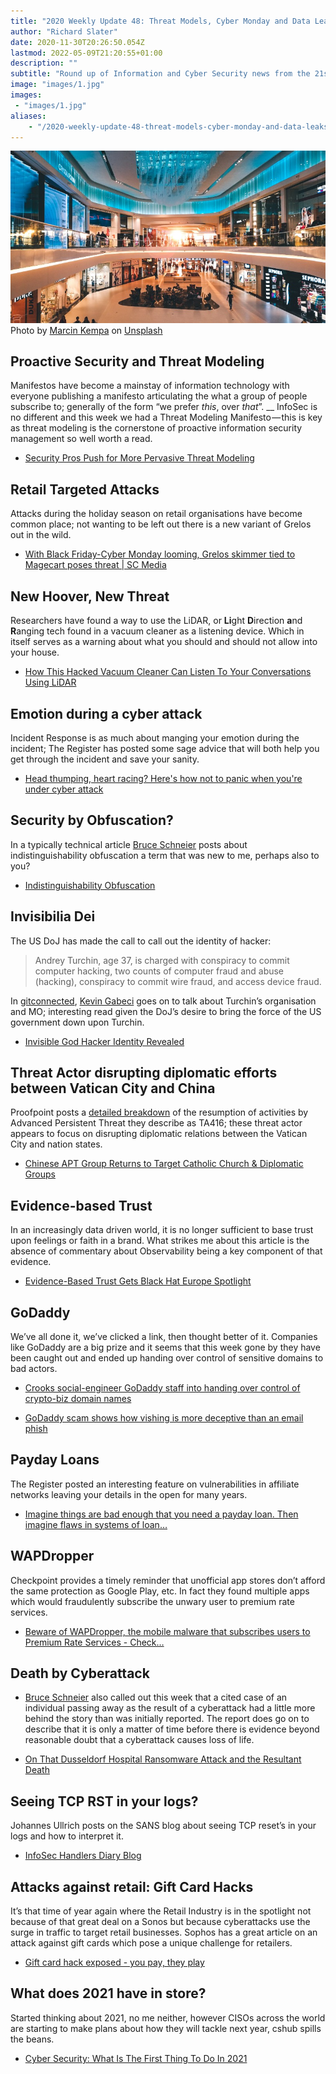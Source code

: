 ```yaml
---
title: "2020 Weekly Update 48: Threat Models, Cyber Monday and Data Leaks"
author: "Richard Slater"
date: 2020-11-30T20:26:50.054Z
lastmod: 2022-05-09T21:20:55+01:00
description: ""
subtitle: "Round up of Information and Cyber Security news from the 21st of November to the 27th November."
image: "images/1.jpg" 
images:
 - "images/1.jpg"
aliases:
    - "/2020-weekly-update-48-threat-models-cyber-monday-and-data-leaks-b187e5aadc9c"
---
```


![image](images/1.jpg)
Photo by [Marcin Kempa](https://unsplash.com/@ashenkris?utm_source=medium&amp;utm_medium=referral) on [Unsplash](https://unsplash.com?utm_source=medium&amp;utm_medium=referral)

## Proactive Security and Threat Modeling

Manifestos have become a mainstay of information technology with everyone publishing a manifesto articulating the what a group of people subscribe to; generally of the form “we prefer _this_, over _that_”. __ InfoSec is no different and this week we had a Threat Modeling Manifesto — this is key as threat modeling is the cornerstone of proactive information security management so well worth a read.

- [Security Pros Push for More Pervasive Threat Modeling](https://www.darkreading.com/application-security/security-pros-push-for-more-pervasive-threat-modeling/d/d-id/1339506?_mc=rss_x_drr_edt_aud_dr_x_x-rss-simple)

## Retail Targeted Attacks

Attacks during the holiday season on retail organisations have become common place; not wanting to be left out there is a new variant of Grelos out in the wild.

- [With Black Friday-Cyber Monday looming, Grelos skimmer tied to Magecart poses threat | SC Media](https://www.scmagazine.com/home/security-news/with-black-friday-cyber-monday-looming-grelos-skimmer-tied-to-magecart-poses-threat/)

## New Hoover, New Threat

Researchers have found a way to use the LiDAR, or **Li**ght **D**irection **a**nd **R**anging tech found in a vacuum cleaner as a listening device. Which in itself serves as a warning about what you should and should not allow into your house.

- [How This Hacked Vacuum Cleaner Can Listen To Your Conversations Using LiDAR](https://www.forbes.com/sites/daveywinder/2020/11/22/how-this-hacked-vacuum-cleaner-can-listen-to-your-conversations-using-lidar/?sh=6335074b50ff)

## Emotion during a cyber attack

Incident Response is as much about manging your emotion during the incident; The Register has posted some sage advice that will both help you get through the incident and save your sanity.

- [Head thumping, heart racing? Here&#39;s how not to panic when you&#39;re under cyber attack](https://www.theregister.com/2020/11/23/sophos_incident_response_plan/)

## Security by Obfuscation?

In a typically technical article [Bruce Schneier](https://medium.com/u/8a02d30adb30) posts about indistinguishability obfuscation a term that was new to me, perhaps also to you?

- [Indistinguishability Obfuscation](https://www.schneier.com/blog/archives/2020/11/indistinguishability-obfuscation.html)

## Invisibilia Dei

The US DoJ has made the call to call out the identity of hacker:
> Andrey Turchin, age 37, is charged with conspiracy to commit computer hacking, two counts of computer fraud and abuse (hacking), conspiracy to commit wire fraud, and access device fraud.

In [gitconnected](https://medium.com/u/7c701b439582), [Kevin Gabeci](https://medium.com/u/eafd2a4eaa8d) goes on to talk about Turchin’s organisation and MO; interesting read given the DoJ’s desire to bring the force of the US government down upon Turchin.

- [Invisible God Hacker Identity Revealed](https://levelup.gitconnected.com/invisible-god-hacker-identity-revealed-fbba7e6e2287)

## Threat Actor disrupting diplomatic efforts between Vatican City and China

Proofpoint posts a [detailed breakdown](https://www.proofpoint.com/us/blog/threat-insight/ta416-goes-ground-and-returns-golang-plugx-malware-loader) of the resumption of activities by Advanced Persistent Threat they describe as TA416; these threat actor appears to focus on disrupting diplomatic relations between the Vatican City and nation states.

- [Chinese APT Group Returns to Target Catholic Church &amp; Diplomatic Groups](https://www.darkreading.com/attacks-breaches/chinese-apt-group-returns-to-target-catholic-church-and-diplomatic-groups/d/d-id/1339515?_mc=rss_x_drr_edt_aud_dr_x_x-rss-simple)

## Evidence-based Trust

In an increasingly data driven world, it is no longer sufficient to base trust upon feelings or faith in a brand. What strikes me about this article is the absence of commentary about Observability being a key component of that evidence.

- [Evidence-Based Trust Gets Black Hat Europe Spotlight](https://www.darkreading.com/endpoint/evidence-based-trust-gets-black-hat-europe-spotlight/d/d-id/1339518?_mc=rss_x_drr_edt_aud_dr_x_x-rss-simple)

## GoDaddy

We’ve all done it, we’ve clicked a link, then thought better of it. Companies like GoDaddy are a big prize and it seems that this week gone by they have been caught out and ended up handing over control of sensitive domains to bad actors.

- [Crooks social-engineer GoDaddy staff into handing over control of crypto-biz domain names](https://www.theregister.com/2020/11/23/godaddy_dns_hijack/)

- [GoDaddy scam shows how vishing is more deceptive than an email phish](https://www.scmagazine.com/home/security-news/phishing/godaddy-scam-shows-how-voice-phishing-can-be-more-deceptive-than-email-schemes/)

## Payday Loans

The Register posted an interesting feature on vulnerabilities in affiliate networks leaving your details in the open for many years.

- [Imagine things are bad enough that you need a payday loan. Then imagine flaws in systems of loan…](https://www.theregister.com/2020/11/24/payday_loan_lead_generators_fix/)

## WAPDropper

Checkpoint provides a timely reminder that unofficial app stores don’t afford the same protection as Google Play, etc. In fact they found multiple apps which would fraudulently subscribe the unwary user to premium rate services.

- [Beware of WAPDropper, the mobile malware that subscribes users to Premium Rate Services - Check…](https://blog.checkpoint.com/2020/11/24/beware-of-wapdropper-the-mobile-malware-that-subscribes-users-to-premium-rate-services/)

## Death by Cyberattack

- [Bruce Schneier](https://medium.com/u/8a02d30adb30) also called out this week that a cited case of an individual passing away as the result of a cyberattack had a little more behind the story than was initially reported. The report does go on to describe that it is only a matter of time before there is evidence beyond reasonable doubt that a cyberattack causes loss of life.

- [On That Dusseldorf Hospital Ransomware Attack and the Resultant Death](https://www.schneier.com/blog/archives/2020/11/on-that-dusseldorf-hospital-ransomware-attack-and-the-resultant-death.html)

## Seeing TCP RST in your logs?

Johannes Ullrich posts on the SANS blog about seeing TCP reset’s in your logs and how to interpret it.

- [InfoSec Handlers Diary Blog](https://isc.sans.edu/diary/rss/26824)

## Attacks against retail: Gift Card Hacks

It’s that time of year again where the Retail Industry is in the spotlight not because of that great deal on a Sonos but because cyberattacks use the surge in traffic to target retail businesses. Sophos has a great article on an attack against gift cards which pose a unique challenge for retailers.

- [Gift card hack exposed - you pay, they play](https://nakedsecurity.sophos.com/2020/11/24/gift-card-hack-exposed-you-pay-they-play/)

## What does 2021 have in store?

Started thinking about 2021, no me neither, however CISOs across the world are starting to make plans about how they will tackle next year, cshub spills the beans.

- [Cyber Security: What Is The First Thing To Do In 2021](https://www.cshub.com/executive-decisions/articles/cyber-security-what-is-the-first-thing-to-do-in-2021)
